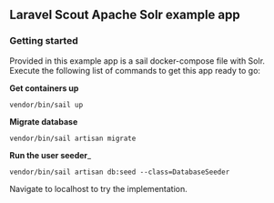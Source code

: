 ## Laravel Scout Apache Solr example app

### Getting started

Provided in this example app is a sail docker-compose file with Solr.
Execute the following list of commands to get this app ready to go:

__Get containers up__
```
vendor/bin/sail up
```

__Migrate database__
```
vendor/bin/sail artisan migrate
```

__Run the user seeder___
```
vendor/bin/sail artisan db:seed --class=DatabaseSeeder   
```

Navigate to localhost to try the implementation.
